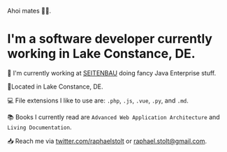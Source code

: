 Ahoi mates 🏴‍☠️.

# I'm a software developer currently working in Lake Constance, DE.

🏢 I'm currently working at [SEITENBAU](seitenbau.com) doing fancy Java Enterprise stuff.

📍Located in Lake Constance, DE.

💻 File extensions I like to use are: `.php`, `.js`, `.vue`, `.py`, and `.md`.

📚 Books I currently read are `Advanced Web Application Architecture` and `Living Documentation`.

📥 Reach me via [twitter.com/raphaelstolt](twitter.com/raphaelstolt) or [raphael.stolt@gmail.com](mailto:raphael.stolt@gmail.com).
